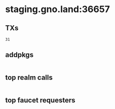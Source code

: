 # staging.gno.land:36657

## TXs
```
31
```

## addpkgs
```
```

## top realm calls
```
```

## top faucet requesters
```
```

